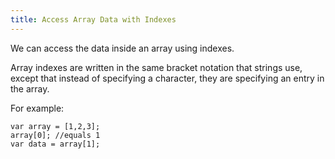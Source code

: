 ```yaml
---
title: Access Array Data with Indexes
---
```

We can access the data inside an array using indexes.

Array indexes are written in the same bracket notation that strings use, except that instead of specifying a character, they are specifying an entry in the array.

For example:

    var array = [1,2,3];
    array[0]; //equals 1
    var data = array[1];
